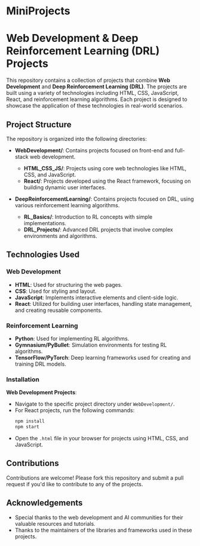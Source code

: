 # MiniProjects

# Web Development & Deep Reinforcement Learning (DRL) Projects

This repository contains a collection of projects that combine **Web Development** and **Deep Reinforcement Learning (DRL)**. The projects are built using a variety of technologies including HTML, CSS, JavaScript, React, and reinforcement learning algorithms. Each project is designed to showcase the application of these technologies in real-world scenarios.

## Project Structure

The repository is organized into the following directories:

- **WebDevelopment/**: Contains projects focused on front-end and full-stack web development.
  - **HTML_CSS_JS/**: Projects using core web technologies like HTML, CSS, and JavaScript.
  - **React/**: Projects developed using the React framework, focusing on building dynamic user interfaces.
  
- **DeepReinforcementLearning/**: Contains projects focused on DRL, using various reinforcement learning algorithms.
  - **RL_Basics/**: Introduction to RL concepts with simple implementations.
  - **DRL_Projects/**: Advanced DRL projects that involve complex environments and algorithms.

## Technologies Used

### Web Development
- **HTML**: Used for structuring the web pages.
- **CSS**: Used for styling and layout.
- **JavaScript**: Implements interactive elements and client-side logic.
- **React**: Utilized for building user interfaces, handling state management, and creating reusable components.

### Reinforcement Learning
- **Python**: Used for implementing RL algorithms.
- **Gymnasium/PyBullet**: Simulation environments for testing RL algorithms.
- **TensorFlow/PyTorch**: Deep learning frameworks used for creating and training DRL models.

### Installation
  **Web Development Projects**:
   - Navigate to the specific project directory under `WebDevelopment/`.
   - For React projects, run the following commands:
     ```bash
     npm install
     npm start
     ```
   - Open the `.html` file in your browser for projects using HTML, CSS, and JavaScript.

## Contributions

Contributions are welcome! Please fork this repository and submit a pull request if you'd like to contribute to any of the projects.

## Acknowledgements

- Special thanks to the web development and AI communities for their valuable resources and tutorials.
- Thanks to the maintainers of the libraries and frameworks used in these projects.
